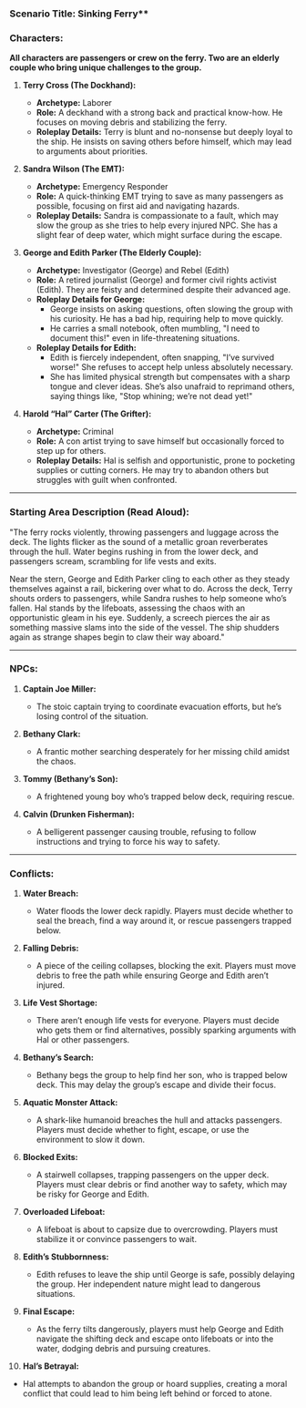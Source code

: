 ### **Scenario Title:** Sinking Ferry**

### **Characters:**
**All characters are passengers or crew on the ferry. Two are an elderly couple who bring unique challenges to the group.**

1. **Terry Cross (The Dockhand):**  
   - **Archetype:** Laborer  
   - **Role:** A deckhand with a strong back and practical know-how. He focuses on moving debris and stabilizing the ferry.  
   - **Roleplay Details:** Terry is blunt and no-nonsense but deeply loyal to the ship. He insists on saving others before himself, which may lead to arguments about priorities.  

2. **Sandra Wilson (The EMT):**  
   - **Archetype:** Emergency Responder  
   - **Role:** A quick-thinking EMT trying to save as many passengers as possible, focusing on first aid and navigating hazards.  
   - **Roleplay Details:** Sandra is compassionate to a fault, which may slow the group as she tries to help every injured NPC. She has a slight fear of deep water, which might surface during the escape.  

3. **George and Edith Parker (The Elderly Couple):**  
   - **Archetype:** Investigator (George) and Rebel (Edith)  
   - **Role:** A retired journalist (George) and former civil rights activist (Edith). They are feisty and determined despite their advanced age.  
   - **Roleplay Details for George:**  
     - George insists on asking questions, often slowing the group with his curiosity. He has a bad hip, requiring help to move quickly.  
     - He carries a small notebook, often mumbling, "I need to document this!" even in life-threatening situations.  
   - **Roleplay Details for Edith:**  
     - Edith is fiercely independent, often snapping, "I’ve survived worse!" She refuses to accept help unless absolutely necessary.  
     - She has limited physical strength but compensates with a sharp tongue and clever ideas. She’s also unafraid to reprimand others, saying things like, "Stop whining; we’re not dead yet!"  

4. **Harold “Hal” Carter (The Grifter):**  
   - **Archetype:** Criminal  
   - **Role:** A con artist trying to save himself but occasionally forced to step up for others.  
   - **Roleplay Details:** Hal is selfish and opportunistic, prone to pocketing supplies or cutting corners. He may try to abandon others but struggles with guilt when confronted.  

---

### **Starting Area Description (Read Aloud):**  
"The ferry rocks violently, throwing passengers and luggage across the deck. The lights flicker as the sound of a metallic groan reverberates through the hull. Water begins rushing in from the lower deck, and passengers scream, scrambling for life vests and exits.  

Near the stern, George and Edith Parker cling to each other as they steady themselves against a rail, bickering over what to do. Across the deck, Terry shouts orders to passengers, while Sandra rushes to help someone who’s fallen. Hal stands by the lifeboats, assessing the chaos with an opportunistic gleam in his eye. Suddenly, a screech pierces the air as something massive slams into the side of the vessel. The ship shudders again as strange shapes begin to claw their way aboard."

---

### **NPCs:**  
1. **Captain Joe Miller:**  
   - The stoic captain trying to coordinate evacuation efforts, but he’s losing control of the situation.  

2. **Bethany Clark:**  
   - A frantic mother searching desperately for her missing child amidst the chaos.  

3. **Tommy (Bethany’s Son):**  
   - A frightened young boy who’s trapped below deck, requiring rescue.  

4. **Calvin (Drunken Fisherman):**  
   - A belligerent passenger causing trouble, refusing to follow instructions and trying to force his way to safety.  

---

### **Conflicts:**  

1. **Water Breach:**  
   - Water floods the lower deck rapidly. Players must decide whether to seal the breach, find a way around it, or rescue passengers trapped below.  

2. **Falling Debris:**  
   - A piece of the ceiling collapses, blocking the exit. Players must move debris to free the path while ensuring George and Edith aren’t injured.  

3. **Life Vest Shortage:**  
   - There aren’t enough life vests for everyone. Players must decide who gets them or find alternatives, possibly sparking arguments with Hal or other passengers.  

4. **Bethany’s Search:**  
   - Bethany begs the group to help find her son, who is trapped below deck. This may delay the group’s escape and divide their focus.  

5. **Aquatic Monster Attack:**  
   - A shark-like humanoid breaches the hull and attacks passengers. Players must decide whether to fight, escape, or use the environment to slow it down.  

6. **Blocked Exits:**  
   - A stairwell collapses, trapping passengers on the upper deck. Players must clear debris or find another way to safety, which may be risky for George and Edith.  

7. **Overloaded Lifeboat:**  
   - A lifeboat is about to capsize due to overcrowding. Players must stabilize it or convince passengers to wait.  

8. **Edith’s Stubbornness:**  
   - Edith refuses to leave the ship until George is safe, possibly delaying the group. Her independent nature might lead to dangerous situations.  

9. **Final Escape:**  
   - As the ferry tilts dangerously, players must help George and Edith navigate the shifting deck and escape onto lifeboats or into the water, dodging debris and pursuing creatures.  

10. **Hal’s Betrayal:**  
   - Hal attempts to abandon the group or hoard supplies, creating a moral conflict that could lead to him being left behind or forced to atone. 